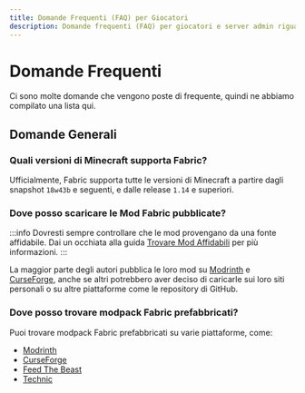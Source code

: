 ```yaml
---
title: Domande Frequenti (FAQ) per Giocatori
description: Domande frequenti (FAQ) per giocatori e server admin riguardanti Fabric.
---
```


# Domande Frequenti

Ci sono molte domande che vengono poste di frequente, quindi ne abbiamo compilato una lista qui.

## Domande Generali

### Quali versioni di Minecraft supporta Fabric?

Ufficialmente, Fabric supporta tutte le versioni di Minecraft a partire dagli snapshot `18w43b` e seguenti, e dalle release `1.14` e superiori.

### Dove posso scaricare le Mod Fabric pubblicate?

:::info
Dovresti sempre controllare che le mod provengano da una fonte affidabile. Dai un occhiata alla guida [Trovare Mod Affidabili](./finding-mods.md) per più informazioni.
:::

La maggior parte degli autori pubblica le loro mod su [Modrinth](https://modrinth.com/mods?g=categories:%27fabric%27) e [CurseForge](https://www.curseforge.com/minecraft/search?class=mc-mods\\&gameVersionTypeId=4), anche se altri potrebbero aver deciso di caricarle sui loro siti personali o su altre piattaforme come le repository di GitHub.

### Dove posso trovare modpack Fabric prefabbricati?

Puoi trovare modpack Fabric prefabbricati su varie piattaforme, come:

- [Modrinth](https://modrinth.com/modpacks?g=categories:%27fabric%27)
- [CurseForge](https://www.curseforge.com/minecraft/search?class=modpacks\\&gameVersionTypeId=4)
- [Feed The Beast](https://www.feed-the-beast.com/ftb-app)
- [Technic](https://www.technicpack.net/modpacks)
